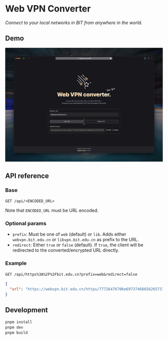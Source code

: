 # Web VPN Converter

*Connect to your local networks in BIT from anywhere in the world.*

## Demo

[![screenshot](assets/screenshot.png)](https://webvpn.swo.moe)

## API reference

### Base

```http
GET /api/<ENCODED_URL>
```

Note that `ENCODED_URL` must be URL encoded.

### Optional params

* `prefix`: Must be one of `web` (default) or `lib`. Adds either `webvpn.bit.edu.cn` or `libvpn.bit.edu.cn` as prefix to the URL.
* `redirect`: Either `true` or `false` (default). If `true`, the client will be redirected to the converted/encrypted URL directly.

### Example

```http
GET /api/https%3A%2F%2Fbit.edu.cn?prefix=web&redirect=false
```

```json
{
  "url": "https://webvpn.bit.edu.cn/https/77726476706e69737468656265737421f2fe55d222347d1e7d06"
}
```

## Development

```bash
pnpm install
pnpm dev
pnpm build
```
